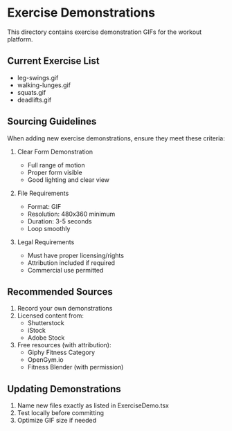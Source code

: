 # Exercise Demonstrations

This directory contains exercise demonstration GIFs for the workout platform.

## Current Exercise List
- leg-swings.gif
- walking-lunges.gif
- squats.gif
- deadlifts.gif

## Sourcing Guidelines
When adding new exercise demonstrations, ensure they meet these criteria:

1. Clear Form Demonstration
   - Full range of motion
   - Proper form visible
   - Good lighting and clear view

2. File Requirements
   - Format: GIF
   - Resolution: 480x360 minimum
   - Duration: 3-5 seconds
   - Loop smoothly

3. Legal Requirements
   - Must have proper licensing/rights
   - Attribution included if required
   - Commercial use permitted

## Recommended Sources
1. Record your own demonstrations
2. Licensed content from:
   - Shutterstock
   - iStock
   - Adobe Stock
3. Free resources (with attribution):
   - Giphy Fitness Category
   - OpenGym.io
   - Fitness Blender (with permission)

## Updating Demonstrations
1. Name new files exactly as listed in ExerciseDemo.tsx
2. Test locally before committing
3. Optimize GIF size if needed
